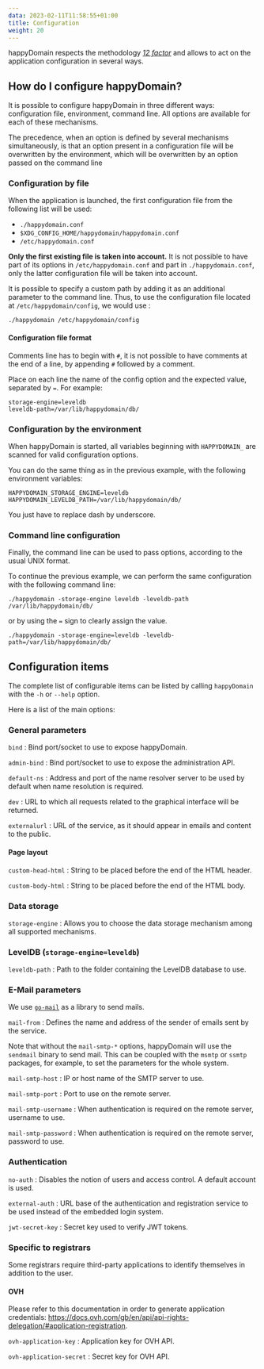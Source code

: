 ```yaml
---
data: 2023-02-11T11:58:55+01:00
title: Configuration
weight: 20
---
```


happyDomain respects the methodology [*12 factor*](https://12factor.net/) and allows to act on the application configuration in several ways.

## How do I configure happyDomain?

It is possible to configure happyDomain in three different ways: configuration file, environment, command line. All options are available for each of these mechanisms.

The precedence, when an option is defined by several mechanisms simultaneously, is that an option present in a configuration file will be overwritten by the environment, which will be overwritten by an option passed on the command line


### Configuration by file

When the application is launched, the first configuration file from the following list will be used:

- `./happydomain.conf`
- `$XDG_CONFIG_HOME/happydomain/happydomain.conf`
- `/etc/happydomain.conf`

**Only the first existing file is taken into account.** It is not possible to have part of its options in `/etc/happydomain.conf` and part in `./happydomain.conf`, only the latter configuration file will be taken into account.

It is possible to specify a custom path by adding it as an additional parameter to the command line. Thus, to use the configuration file located at `/etc/happydomain/config`, we would use :

```
./happydomain /etc/happydomain/config
```

#### Configuration file format

Comments line has to begin with `#`, it is not possible to have comments at the end of a line, by appending `#` followed by a comment.

Place on each line the name of the config option and the expected value, separated by `=`. For example:

```
storage-engine=leveldb
leveldb-path=/var/lib/happydomain/db/
```

### Configuration by the environment

When happyDomain is started, all variables beginning with `HAPPYDOMAIN_` are scanned for valid configuration options.

You can do the same thing as in the previous example, with the following environment variables:

```
HAPPYDOMAIN_STORAGE_ENGINE=leveldb
HAPPYDOMAIN_LEVELDB_PATH=/var/lib/happydomain/db/
```

You just have to replace dash by underscore.


### Command line configuration

Finally, the command line can be used to pass options, according to the usual UNIX format.

To continue the previous example, we can perform the same configuration with the following command line:

```
./happydomain -storage-engine leveldb -leveldb-path /var/lib/happydomain/db/
```

or by using the `=` sign to clearly assign the value.

```
./happydomain -storage-engine=leveldb -leveldb-path=/var/lib/happydomain/db/
```


## Configuration items

The complete list of configurable items can be listed by calling `happyDomain` with the `-h` or `--help` option.

Here is a list of the main options:

### General parameters

`bind`
: Bind port/socket to use to expose happyDomain.

`admin-bind`
: Bind port/socket to use to expose the administration API.

`default-ns`
: Address and port of the name resolver server to be used by default when name resolution is required.

`dev`
: URL to which all requests related to the graphical interface will be returned.

`externalurl`
: URL of the service, as it should appear in emails and content to the public.


#### Page layout

`custom-head-html`
: String to be placed before the end of the HTML header.

`custom-body-html`
: String to be placed before the end of the HTML body.


### Data storage

`storage-engine`
: Allows you to choose the data storage mechanism among all supported mechanisms.

### LevelDB (`storage-engine=leveldb`)

`leveldb-path`
: Path to the folder containing the LevelDB database to use.

### E-Mail parameters

We use [`go-mail`](https://github.com/go-mail/mail) as a library to send mails.

`mail-from`
: Defines the name and address of the sender of emails sent by the service.

Note that without the `mail-smtp-*` options, happyDomain will use the `sendmail` binary to send mail. This can be coupled with the `msmtp` or `ssmtp` packages, for example, to set the parameters for the whole system.

`mail-smtp-host`
: IP or host name of the SMTP server to use.

`mail-smtp-port`
: Port to use on the remote server.

`mail-smtp-username`
: When authentication is required on the remote server, username to use.

`mail-smtp-password`
: When authentication is required on the remote server, password to use.


### Authentication

`no-auth`
: Disables the notion of users and access control. A default account is used.

`external-auth`
: URL base of the authentication and registration service to be used instead of the embedded login system.

`jwt-secret-key`
: Secret key used to verify JWT tokens.


### Specific to registrars

Some registrars require third-party applications to identify themselves in addition to the user.

#### OVH

Please refer to this documentation in order to generate application credentials: <https://docs.ovh.com/gb/en/api/api-rights-delegation/#application-registration>.

`ovh-application-key`
: Application key for OVH API.

`ovh-application-secret`
: Secret key for OVH API.
